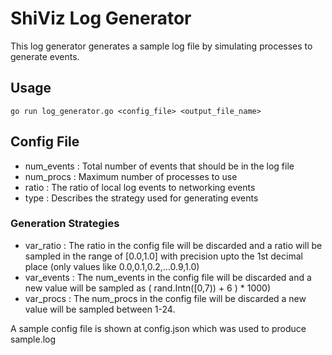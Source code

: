 # ShiViz Log Generator

This log generator generates a sample log file by simulating processes to generate events.

## Usage

```
go run log_generator.go <config_file> <output_file_name>
```

## Config File

+ num_events : Total number of events that should be in the log file
+ num_procs : Maximum number of processes to use
+ ratio : The ratio of local log events to networking events
+ type : Describes the strategy used for generating events

### Generation Strategies

+ var_ratio : The ratio in the config file will be discarded and a ratio will be sampled in the range of [0.0,1.0] with precision upto the 1st decimal place (only values like 0.0,0.1,0.2,...0.9,1.0)
+ var_events : The num_events in the config file will be discarded and a new value will be sampled as ( rand.Intn([0,7)) + 6 ) * 1000)
+ var_procs : The num_procs in the config file will be discarded a  new value will be sampled between 1-24.

A sample config file is shown at config.json which was used to produce sample.log
